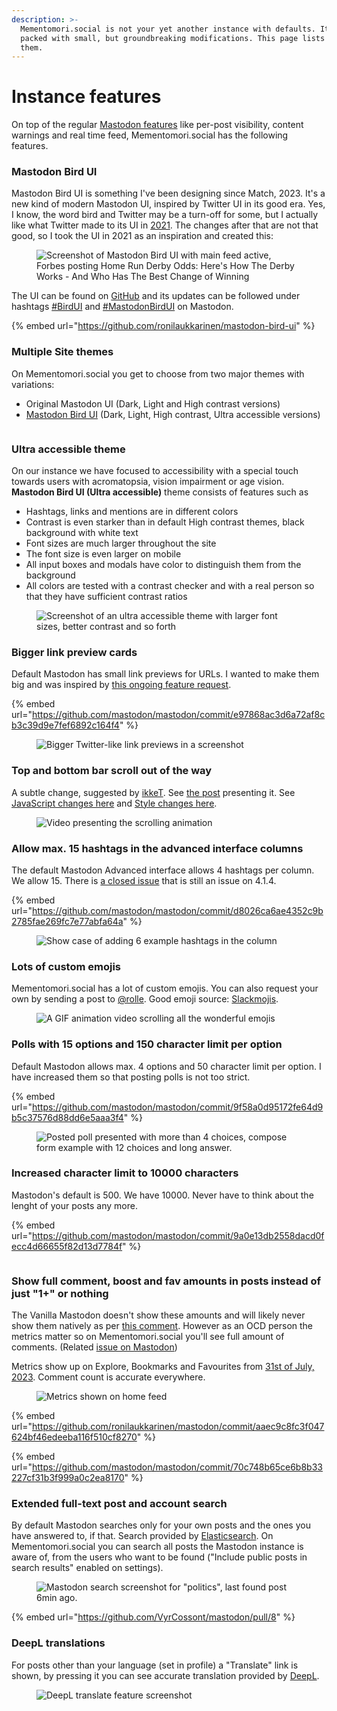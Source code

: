 ```yaml
---
description: >-
  Mementomori.social is not your yet another instance with defaults. It is
  packed with small, but groundbreaking modifications. This page lists all of
  them.
---
```


# Instance features

On top of the regular [Mastodon features](https://joinmastodon.org/) like per-post visibility, content warnings and real time feed, Mementomori.social has the following features.

### Mastodon Bird UI

Mastodon Bird UI is something I've been designing since Match, 2023. It's a new kind of modern Mastodon UI, inspired by Twitter UI in its good era. Yes, I know, the word bird and Twitter may be a turn-off for some, but I actually like what Twitter made to its UI in [2021](https://twitter.com/TwitterDesign/status/1425505308563099650). The changes after that are not that good, so I took the UI in 2021 as an inspiration and created this:

<figure><img src="../.gitbook/assets/mementomori.social_home (4).png" alt="Screenshot of Mastodon Bird UI with main feed active, Forbes posting Home Run Derby Odds: Here&#x27;s How The Derby Works - And Who Has The Best Change of Winning"><figcaption></figcaption></figure>

The UI can be found on [GitHub](https://github.com/ronilaukkarinen/mastodon-bird-ui) and its updates can be followed under hashtags [#BirdUI](https://mementomori.social/tags/birdui) and [#MastodonBirdUI](https://mementomori.social/tags/MastodonBirdUI) on Mastodon.

{% embed url="https://github.com/ronilaukkarinen/mastodon-bird-ui" %}

### Multiple Site themes

On Mementomori.social you get to choose from two major themes with variations:

* Original Mastodon UI (Dark, Light and High contrast versions)
* [Mastodon Bird UI](https://github.com/ronilaukkarinen/mastodon-bird-ui#make-mastodon-bird-ui-as-optional-by-integrating-it-as-site-theme-in-settings-for-all-users) (Dark, Light, High contrast, Ultra accessible versions)

<figure><img src="../.gitbook/assets/image (4).png" alt=""><figcaption></figcaption></figure>

### Ultra accessible theme

On our instance we have focused to accessibility with a special touch towards users with acromatopsia, vision impairment or age vision. **Mastodon Bird UI (Ultra accessible)** theme consists of features such as

* Hashtags, links and mentions are in different colors
* Contrast is even starker than in default High contrast themes, black background with white text
* Font sizes are much larger throughout the site
* The font size is even larger on mobile
* All input boxes and modals have color to distinguish them from the background
* All colors are tested with a contrast checker and with a real person so that they have sufficient contrast ratios

<div align="left">

<figure><img src="../.gitbook/assets/mementomori.social_home (12).png" alt="Screenshot of an ultra accessible theme with larger font sizes, better contrast and so forth"><figcaption></figcaption></figure>

</div>

### Bigger link preview cards

Default Mastodon has small link previews for URLs. I wanted to make them big and was inspired by [this ongoing feature request](https://github.com/mastodon/mastodon/issues/19984#issuecomment-1328066798).

{% embed url="https://github.com/mastodon/mastodon/commit/e97868ac3d6a72af8cb3c39d9e7fef6892c164f4" %}

<div align="left">

<figure><img src="../.gitbook/assets/image (17).png" alt="Bigger Twitter-like link previews in a screenshot"><figcaption></figcaption></figure>

</div>

### Top and bottom bar scroll out of the way

A subtle change, suggested by [ikkeT](https://mementomori.social/@ikkeT/110685294209812168). See [the post](https://mementomori.social/@rolle/110685777440679654) presenting it. See [JavaScript changes here](https://github.com/ronilaukkarinen/mastodon/blob/e633ae29cd1f5f179da8c7b6f9a3f8478bff5e03/app/javascript/mastodon/common.js#L14-L109) and [Style changes here](https://github.com/ronilaukkarinen/mastodon/blob/e633ae29cd1f5f179da8c7b6f9a3f8478bff5e03/app/javascript/styles/mastodon/basics.scss#L9-L46).

<figure><img src="../.gitbook/assets/ezgif.com-video-to-gif (5).gif" alt="Video presenting the scrolling animation"><figcaption></figcaption></figure>

### Allow max. 15 hashtags in the advanced interface columns

The default Mastodon Advanced interface allows 4 hashtags per column. We allow 15. There is [a closed issue](https://github.com/mastodon/mastodon/issues/15194) that is still an issue on 4.1.4.

{% embed url="https://github.com/mastodon/mastodon/commit/d8026ca6ae4352c9b2785fae269fc7e77abfa64a" %}

<figure><img src="../.gitbook/assets/image (11).png" alt="Show case of adding 6 example hashtags in the column"><figcaption></figcaption></figure>

### Lots of custom emojis

Mementomori.social has a lot of custom emojis. You can also request your own by sending a post to [@rolle](https://mementomori.social/@rolle). Good emoji source: [Slackmojis](https://slackmojis.com/).

<div align="left">

<figure><img src="../.gitbook/assets/ezgif.com-video-to-gif (1).gif" alt="A GIF animation video scrolling all the wonderful emojis"><figcaption></figcaption></figure>

</div>

### Polls with 15 options and 150 character limit per option

Default Mastodon allows max. 4 options and 50 character limit per option. I have increased them so that posting polls is not too strict.

{% embed url="https://github.com/mastodon/mastodon/commit/9f58a0d95172fe64d9b5c37576d88dd6e5aaa3f4" %}

<figure><img src="../.gitbook/assets/image (13).png" alt="Posted poll presented with more than 4 choices, compose form example with 12 choices and long answer."><figcaption></figcaption></figure>

### Increased character limit to 10000 characters

Mastodon's default is 500. We have 10000. Never have to think about the lenght of your posts any more.

{% embed url="https://github.com/mastodon/mastodon/commit/9a0e13db2558dacd0fecc4d66655f82d13d7784f" %}

<div align="left">

<figure><img src="../.gitbook/assets/ezgif.com-video-to-gif (2).gif" alt=""><figcaption></figcaption></figure>

</div>

### Show full comment, boost and fav amounts in posts instead of just "1+" or nothing

The Vanilla Mastodon doesn't show these amounts and will likely never show them natively as per [this comment](https://github.com/mastodon/mastodon/issues/420#issuecomment-270891339). However as an OCD person the metrics matter so on Mementomori.social you'll see full amount of comments. (Related [issue on Mastodon](https://github.com/mastodon/mastodon/issues/6600))

Metrics show up on Explore, Bookmarks and Favourites from [31st of July, 2023](https://mementomori.social/@rolle/110807565483442187). Comment count is accurate everywhere.



<figure><img src="../.gitbook/assets/mementomori.social_home (14).png" alt="Metrics shown on home feed"><figcaption></figcaption></figure>

{% embed url="https://github.com/ronilaukkarinen/mastodon/commit/aaec9c8fc3f047624bf46edeeba116f510cf8270" %}

{% embed url="https://github.com/mastodon/mastodon/commit/70c748b65ce6b8b33227cf31b3f999a0c2ea8170" %}

### Extended full-text post and account search

By default Mastodon searches only for your own posts and the ones you have answered to, if that. Search provided by [Elasticsearch](https://docs.joinmastodon.org/admin/optional/elasticsearch/). On Mementomori.social you can search all posts the Mastodon instance is aware of, from the users who want to be found ("Include public posts in search results" enabled on settings).

<figure><img src="../.gitbook/assets/mementomori.social_search.png" alt="Mastodon search screenshot for &#x22;politics&#x22;, last found post 6min ago."><figcaption></figcaption></figure>

{% embed url="https://github.com/VyrCossont/mastodon/pull/8" %}

### DeepL translations

For posts other than your language (set in profile) a "Translate" link is shown, by pressing it you can see accurate translation provided by [DeepL](https://www.deepl.com/en/translator).

<figure><img src="../.gitbook/assets/image (9).png" alt="DeepL translate feature screenshot"><figcaption></figcaption></figure>

